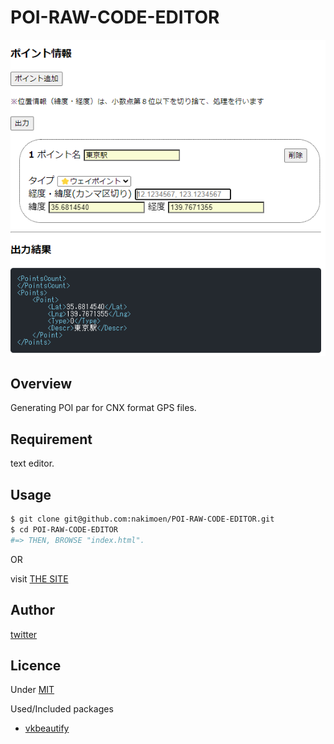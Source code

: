 # POI-RAW-CODE-EDITOR

<!-- image or gif -->

![sample image](./img/sample.png)

## Overview

Generating POI par for CNX format GPS files.

## Requirement

text editor.

## Usage

```bash
$ git clone git@github.com:nakimoen/POI-RAW-CODE-EDITOR.git
$ cd POI-RAW-CODE-EDITOR
#=> THEN, BROWSE "index.html".
```

OR

visit [THE SITE](http://nakimoen.github.io/POI-RAW-CODE-EDITOR)

<!-- ## Features -->

## Author

[twitter](https://twitter.com/hsnakimoen)

## Licence

Under [MIT](http://nakimoen.github.io/POI-RAW-CODE-EDITOR/LICENSE)

Used/Included packages

- [vkbeautify](http://www.eslinstructor.net/vkbeautify/)
